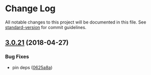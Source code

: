 # Change Log

All notable changes to this project will be documented in this file. See [standard-version](https://github.com/conventional-changelog/standard-version) for commit guidelines.

<a name="3.0.21"></a>
## [3.0.21](https://github.com/canjs/can-stache/compare/v3.0.20...v3.0.21) (2018-04-27)


### Bug Fixes

* pin deps ([0625a8a](https://github.com/canjs/can-stache/commit/0625a8a))
